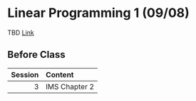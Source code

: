 Linear Programming 1 (09/08)
============================

TBD [Link](../../sessions/session3)

## Before Class

|   Session | Content       |
|----------:|:--------------|
|         3 | IMS Chapter 2 |

